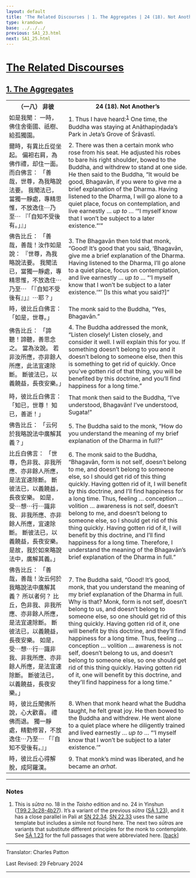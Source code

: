 ```yaml
---
layout: default
title: 'The Related Discourses | 1. The Aggregates | 24 (18). Not Another’s'
type: kramdown
base: ../../../
previous: SA1_23.html
next: SA1_25.html
---
```


<h1><a href='../index.html'>The Related Discourses</a></h1>
<h2><a href='index.html'>1. The Aggregates</a></h2>

<table class="trans">
  <th class='ch'>（一八） 非彼</th>
  <th class='en'>24 (18). Not Another’s</th>
  <tr>
    <td class="ch" title='t99.2.3c28'>如是我聞： 一時，佛住舍衛國、祇樹、給孤獨園。</td>
    <td id='p1'>1. Thus I have heard:<sup id="ref1"><a href="#n1">1</a></sup> One time, the Buddha was staying at Anāthapiṇḍada’s Park in Jeta’s Grove of Śrāvastī.</td>
  </tr>
  <tr>
    <td class="ch" title='t99.2.3c29'>爾時，有異比丘從坐起。 偏袒右肩，為佛作禮，却住一面。 而白佛言： 「善哉，世尊，為我略說法要。 我聞法已，當獨一靜處，專精思惟，不放逸住⋯乃至⋯ 『「自知不受後有。」』」</td>
    <td id='p2'>2. There was then a certain monk who rose from his seat. He adjusted his robes to bare his right shoulder, bowed to the Buddha, and withdrew to stand at one side. He then said to the Buddha, “It would be good, Bhagavān, if you were to give me a brief explanation of the Dharma. Having listened to the Dharma, I will go alone to a quiet place, focus on contemplation, and live earnestly … <em>up to</em> … ‘“I myself know that I won’t be subject to a later existence.”’”</td>
  </tr>
  <tr>
    <td class="ch" title='t99.2.4a4'>佛告比丘： 「善哉，善哉！汝作如是說： 『世尊，為我略說法要。 我聞法已，當獨一靜處，專精思惟，不放逸住⋯乃至⋯ 「『自知不受後有』」』⋯耶？」</td>
    <td id='p3'>3. The Bhagavān then told that monk, “Good! It’s good that you said, ‘Bhagavān, give me a brief explanation of the Dharma. Having listened to the Dharma, I’ll go alone to a quiet place, focus on contemplation, and live earnestly … <em>up to</em> … “‘I myself know that I won’t be subject to a later existence.’”’ [Is this what you said?]”</td>
  </tr>
  <tr>
    <td class="ch" title='t99.2.4a7'>時，彼比丘白佛言： 「如是，世尊。」</td>
    <td>The monk said to the Buddha, “Yes, Bhagavān.”</td>
  </tr>
  <tr>
    <td class="ch" title='t99.2.4a7'>佛告比丘： 「諦聽！諦聽，善思念之。 當為汝說。 若非汝所應，亦非餘人所應，此法宜速除斷。 斷彼法已，以義饒益，長夜安樂。」</td>
    <td id='p4'>4. The Buddha addressed the monk, “Listen closely! Listen closely, and consider it well. I will explain this for you. If something doesn’t belong to you and it doesn’t belong to someone else, then this is something to get rid of quickly. Once you’ve gotten rid of that thing, you will be benefited by this doctrine, and you’ll find happiness for a long time.”</td>
  </tr>
  <tr>
    <td class="ch" title='t99.2.4a10'>時，彼比丘白佛言： 「知已，世尊！ 知已，善逝！」</td>
    <td>That monk then said to the Buddha, “I’ve understood, Bhagavān! I’ve understood, Sugata!”</td>
  </tr>
  <tr>
    <td class="ch" title='t99.2.4a11'>佛告比丘： 「云何於我略說法中廣解其義？」</td>
    <td id='p5'>5. The Buddha said to the monk, “How do you understand the meaning of my brief explanation of the Dharma in full?”</td>
  </tr>
  <tr>
    <td class="ch" title='t99.2.4a12'>比丘白佛言： 「世尊，色非我、非我所應、亦非餘人所應，是法宜速除斷。 斷彼法已，以義饒益，長夜安樂。 如是，受⋯想⋯行⋯識非我、非我所應、亦非餘人所應，宜速除斷。 斷彼法已，以義饒益，長夜安樂。 是故，我於如來略說法中，廣解其義。」</td>
    <td id='p6'>6. The monk said to the Buddha, “Bhagavān, form is not self, doesn’t belong to me, and doesn’t belong to someone else, so I should get rid of this thing quickly. Having gotten rid of it, I will benefit by this doctrine, and I’ll find happiness for a long time. Thus, feeling … conception … volition … awareness is not self, doesn’t belong to me, and doesn’t belong to someone else, so I should get rid of this thing quickly. Having gotten rid of it, I will benefit by this doctrine, and I’ll find happiness for a long time. Therefore, I understand the meaning of the Bhagavān’s brief explanation of the Dharma in full.”</td>
  </tr>
  <tr>
    <td class="ch" title='t99.2.4a18'>佛告比丘： 「善哉，善哉！汝云何於我略說法中廣解其義？ 所以者何？ 比丘，色非我、非我所應、亦非餘人所應，是法宜速除斷。 斷彼法已，以義饒益，長夜安樂。 如是，受⋯想⋯行⋯識非我、非我所應、亦非餘人所應，是法宜速除斷。 斷彼法已，以義饒益，長夜安樂。」</td>
    <td id='p7'>7. The Buddha said, “Good! It’s good, monk, that you understand the meaning of my brief explanation of the Dharma in full. Why is that? Monk, form is not self, doesn’t belong to us, and doesn’t belong to someone else, so one should get rid of this thing quickly. Having gotten rid of it, one will benefit by this doctrine, and they’ll find happiness for a long time. Thus, feeling … conception … volition … awareness is not self, doesn’t belong to us, and doesn’t belong to someone else, so one should get rid of this thing quickly. Having gotten rid of it, one will benefit by this doctrine, and they’ll find happiness for a long time.”</td>
  </tr>
  <tr>
    <td class="ch" title='t99.2.4a24'>時，彼比丘聞佛所說，心大歡喜。 禮佛而退。 獨一靜處，精勤修習，不放逸住⋯乃至⋯ 「『自知不受後有。』」</td>
    <td id='p8'>8. When that monk heard what the Buddha taught, he felt great joy. He then bowed to the Buddha and withdrew. He went alone to a quiet place where he diligently trained and lived earnestly … <em>up to</em> … “‘I myself know that I won’t be subject to a later existence.’”</td>
  </tr>
  <tr>
    <td class="ch" title='t99.2.4a26'>時，彼比丘心得解脫，成阿羅漢。</td>
    <td id='p9'>9. That monk’s mind was liberated, and he became an <em>arhat</em>.</td>
  </tr>
</table>

<hr/>

<h3 id="notes">Notes</h3>

<ol>
<li id="n1">This is <em>sūtra</em> no. 18 in the <cite>Taisho</cite> edition and no. 24 in Yinshun (<a href="https://cbetaonline.dila.edu.tw/zh/T02n0099_p0003c28" target="_blank">T99.2.3c28-4b27</a>). It’s a variant of the previous <em>sūtra</em> (<a href="SA1_23.html" target="_blank">SĀ 1.23</a>), and it has a close parallel in Pali at <a href="https://suttacentral.net/sn22.34" target="_blank">SN 22.34</a>. <a href="https://suttacentral.net/sn22.33" target="_blank">SN 22.33</a> uses the same template but includes a simile not found here. The next two <em>sūtra</em>s are variants that substitute different principles for the monk to contemplate. See <a href="SA1_23.html" target="_blank">SĀ 1.23</a> for the full passages that were abbreviated here. [<a href="#ref1">back</a>]</li>
</ol>
<hr/>

<p class="translator">Translator: Charles Patton</p>
<p class='revised'>Last Revised: 29 February 2024</p>

<hr/>